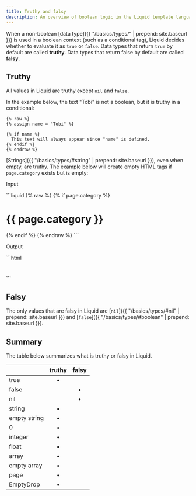 ```yaml
---
title: Truthy and falsy
description: An overview of boolean logic in the Liquid template language.
---
```


When a non-boolean [data type]({{ "/basics/types/" | prepend: site.baseurl }}) is used in a boolean context (such as a conditional tag), Liquid decides whether to evaluate it as `true` or `false`. Data types that return `true` by default are called **truthy**. Data types that return false by default are called **falsy**.

## Truthy

All values in Liquid are truthy except `nil` and `false`.

In the example below, the text "Tobi" is not a boolean, but it is truthy in a conditional:

```liquid
{% raw %}
{% assign name = "Tobi" %}

{% if name %}
  This text will always appear since "name" is defined.
{% endif %}
{% endraw %}
```

[Strings]({{ "/basics/types/#string" | prepend: site.baseurl }}), even when empty, are truthy. The example below will create empty HTML tags if `page.category` exists but is empty:

<p class="code-label">Input</p>
```liquid
{% raw %}
{% if page.category %}
  <h1>{{ page.category }}</h1>
{% endif %}
{% endraw %}
```

<p class="code-label">Output</p>
```html
  <h1></h1>
```

## Falsy

The only values that are falsy in Liquid are [`nil`]({{ "/basics/types/#nil" | prepend: site.baseurl }}) and [`false`]({{ "/basics/types/#boolean" | prepend: site.baseurl }}).

## Summary

The table below summarizes what is truthy or falsy in Liquid.

|               | truthy        | falsy         |
| ------------- |:-------------:|:-------------:|
| true          | •             |               |
| false         |               | •             |
| nil           |               | •             |
| string        | •             |               |
| empty string  | •             |               |
| 0             | •             |               |
| integer       | •             |               |
| float         | •             |               |
| array         | •             |               |
| empty array   | •             |               |
| page          | •             |               |
| EmptyDrop     | •             |               |
